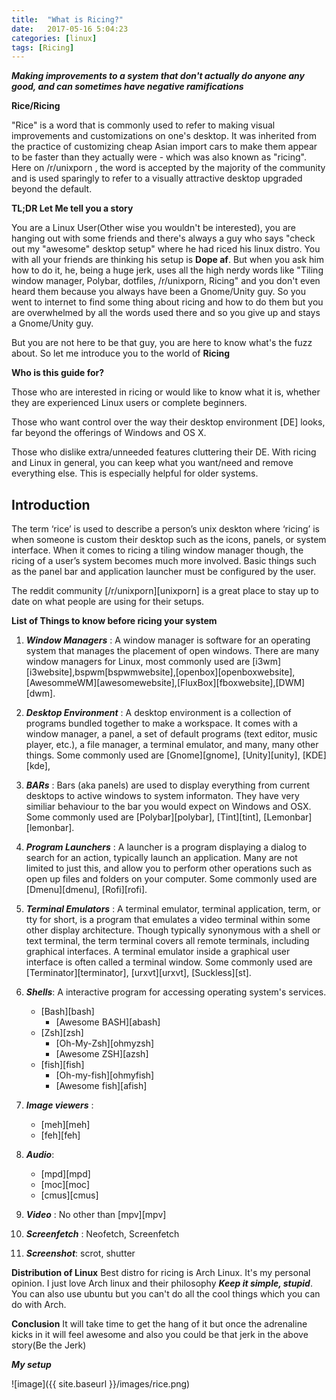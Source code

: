 ```yaml
---
title:  "What is Ricing?"
date:   2017-05-16 5:04:23
categories: [linux]
tags: [Ricing]
---
```


 ___Making improvements to a system that don't actually do anyone any good, and can sometimes have negative ramifications___

 
__Rice/Ricing__

   "Rice" is a word that is commonly used to refer to making visual improvements and customizations on one's desktop. It was inherited from the practice of customizing cheap Asian import cars to make them appear to be faster than they actually were - which was also known as "ricing". Here on /r/unixporn , the word is accepted by the majority of the community and is used sparingly to refer to a visually attractive desktop upgraded beyond the default.


__TL;DR Let Me tell you a story__

  You are a Linux User(Other wise you wouldn't be interested), you are hanging out with some friends and there's always a guy who says "check out my "awesome" desktop setup" where he had riced his linux distro. You with all your friends are thinking his setup is __Dope af__. But when you ask him how to do it, he, being a huge jerk, uses all the high nerdy words like "Tiling window manager, Polybar, dotfiles, /r/unixporn, Ricing" and you don't even heard them because you always have been a Gnome/Unity guy. So you went to internet to find some thing about ricing and how to do them but you are overwhelmed by all the words used there and so you give up and stays a Gnome/Unity guy.


But you are not here to be that guy, you are here to know what's the fuzz about. So let me introduce you to the world of __Ricing__
  


__Who is this guide for?__

Those who are interested in ricing or would like to know what it is, whether they are experienced Linux users or complete beginners.

Those who want control over the way their desktop environment [DE] looks, far beyond the offerings of Windows and OS X.

Those who dislike extra/unneeded features cluttering their DE. With ricing and Linux in general, you can keep what you want/need and remove everything else. This is especially helpful for older systems.  

## Introduction
The term ‘rice’ is used to describe a person’s unix deskton where ‘ricing’ is when someone is custom their desktop such as the icons, panels, or system interface. When it comes to ricing a tiling window manager though, the ricing of a user’s system becomes much more involved. Basic things such as the panel bar and application launcher must be configured by the user.

The reddit community [/r/unixporn][unixporn] is a great place to stay up to date on what people are using for their setups.

__List of Things to know before ricing your system__

   1. ___Window Managers___	 : A window manager is software for an operating system that manages the placement of open windows. There are many window managers for Linux, most commonly used are [i3wm][i3website],bspwm[bspwmwebsite],[openbox][openboxwebsite],[AwesommeWM][awesomewebsite],[FluxBox][fboxwebsite],[DWM][dwm].

   2. ___Desktop Environment___ :  A desktop environment is a collection of programs bundled together to make a workspace. It comes with a window manager, a panel, a set of default programs (text editor, music player, etc.), a file manager, a terminal emulator, and many, many other things. Some commonly used are [Gnome][gnome], [Unity][unity], [KDE][kde],  

   3. ___BARs___ : Bars (aka panels) are used to display everything from current desktops to active windows to system informaton. They have very similiar behaviour to the bar you would expect on Windows and OSX. Some commonly used are [Polybar][polybar], [Tint][tint], [Lemonbar][lemonbar].

   4. ___Program Launchers___ : A launcher is a program displaying a dialog to search for an action, typically launch an application. Many are not limited to just this, and allow you to perform other operations such as open up files and folders on your computer. Some commonly used are [Dmenu][dmenu], [Rofi][rofi].

   5. ___Terminal Emulators___ : A terminal emulator, terminal application, term, or tty for short, is a program that emulates a video terminal within some other display architecture. Though typically synonymous with a shell or text terminal, the term terminal covers all remote terminals, including graphical interfaces. A terminal emulator inside a graphical user interface is often called a terminal window. Some commonly used are [Terminator][terminator], [urxvt][urxvt], [Suckless][st].

   6. ___Shells___: A interactive program for accessing operating system's services.
	    -  [Bash][bash]
			 -  [Awesome BASH][abash]
        -  [Zsh][zsh]
             - [Oh-My-Zsh][ohmyzsh]
   			 - [Awesome ZSH][azsh]
		-  [fish][fish]
			 - [Oh-my-fish][ohmyfish]
			 - [Awesome fish][afish]

   7. ___Image viewers___ : 
        -  [meh][meh]
        -  [feh][feh]
   	
   8. ___Audio___: 
        -  [mpd][mpd] 
        -  [moc][moc]
        -  [cmus][cmus]
   9. ___Video___ : No other than [mpv][mpv]
   
   10. ___Screenfetch___ : Neofetch, Screenfetch

   11. ___Screenshot___: scrot, shutter


__Distribution of Linux__ 
	Best distro for ricing is Arch Linux. It's my personal opinion. I just love Arch linux and their philosophy ___Keep it simple, stupid___.  
	You can also use ubuntu but you can't do all the cool things which you can do with Arch.

__Conclusion__
	It will take time to get the hang of it but once the adrenaline kicks in it will feel awesome and also you could be that jerk in the above story(Be the Jerk)


___My setup___


![image]({{ site.baseurl }}/images/rice.png)


